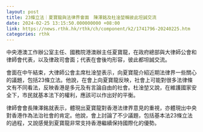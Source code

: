 ```yaml
---
layout: post
title: 23條立法｜夏寶龍與法律界會面　陳澤銘及杜淦堃稱彼此坦誠交流
date: 2024-02-25 13:15:50.000000000 +08:00
link: https://news.rthk.hk/rthk/ch/component/k2/1741796-20240225.htm
categories: rthk
---
```


中央港澳工作辦公室主任、國務院港澳辦主任夏寶龍，在政府總部與大律師公會和律師會代表，以及律政司會面；代表在會後均形容，彼此都坦誠交流。

會面在中午結束，大律師公會主席杜淦堃表示，向夏寶龍介紹近期法律界一些關心的議題，包括23條立法。他說，在會上向夏寶龍反映，社會上可能對很多法律條文有不同看法，反映香港是多元及有言論自由的社會。杜淦堃又說，在維護國家安全下，市民就基本法下的權利，應該可以作出好的平衡。

律師會會長陳澤銘就表示，體現出夏寶龍對香港法律界意見的重視，亦體現出中央對香港作為法治社會的肯定。他說，會上討論了不少議題，包括基本法23條立法的過程，又說感覺到夏寶龍非常支持香港繼續保持國際化的優勢。
